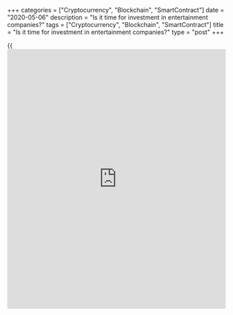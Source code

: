 +++
categories = ["Cryptocurrency", "Blockchain", "SmartContract"]
date = "2020-05-06"
description = "Is it time for investment in entertainment companies?"
tags = ["Cryptocurrency", "Blockchain", "SmartContract"]
title = "Is it time for investment in entertainment companies?"
type = "post"
+++

{{<iframe id="large-banner" src="https://www.bounty.group/#slide=13.0" width="100%" height="600" scrolling="no" style="border: 0px solid rgb(216, 221, 230); border-radius: 3px;">}}

| **Is it time for investment in entertainment companies?**  
---  
**News:**  
|  We expect very slowly recovery of the tourism industry. The people
will not restart travel like before. They will spend many months or even
years to cover the losses during the quarantine. Also they will try to
make a buffer for eventually new bad days.  
Loans, losses recovery and making a buffer will take a lot of time. We
predict recovery at about 55-65% of the levels before the pandemic in
the middle of 2021.  
The unemployment will remain too high especially in United States so the
entertainment and tourism industry will remain in very slow growth from
the zero in many years.  
The investments in new entertainment industry like hotels, restaurants,
cinemas, tourist products stay with not chance for gains.  
The investments in companies in these sectors is remain very risky
because the bottom is far away may be in 2021. Hotels, restaurants,
cinemas, tour operators, cruise ships are going to close although the
lift of some restrictions. Some of the companies may open again but the
incomes will not cover the spending and is on the way to start second
wave of bankruptcy.  
[World-Signals.com][1] strategy is to avoid investments in these sectors
at least till the end of 2020.  
---  
  
* * *

**Comments:**  
  
None  
  
  

   1. www.world-signals.com (www.world-signals.com)